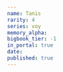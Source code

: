 ```yaml
---
name: Tanis
rarity: 4
series: voy
memory_alpha:
bigbook_tier: -1
in_portal: true
date:
published: true
---
```



